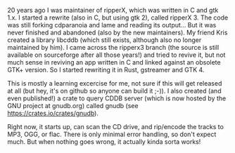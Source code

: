 20 years ago I was maintainer of ripperX, which was written in C and gtk 1.x. I started a rewrite (also in C, but using gtk 2), called ripperX 3. The code was still forking cdparanoia and lame and reading its output... But it was never finished and abandoned (also by the new maintainers). My friend Kris created a library libcddb (which still exists, although also no longer maintained by him). I came across the ripperx3 branch (the source is still available on sourceforge after all those years!) and tried to revive it, but not much sense in reviving an app written in C and linked against an obsolete GTK+ version. So I started rewriting it in Rust, gstreamer and GTK 4. 

This is mostly a learning excercise for me, not sure if this will get released at all (but hey, it's on github so anyone can build it ;-)). I also created (and even published!) a crate to query CDDB server (which is now hosted by the GNU project at gnudb.org) called gnudb (see https://crates.io/crates/gnudb).

Right now, it starts up, can scan the CD drive, and rip/encode the tracks to MP3, OGG, or flac. There is only minimal error handling, so don't expect much. But when nothing goes wrong, it actually kinda sorta works!
